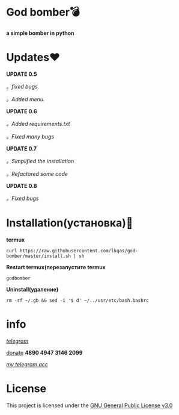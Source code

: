 # God bomber💣
**a simple bomber in python**

# Updates❤
**UPDATE 0.5**

_。fixed bugs._

_。Added menu._

**UPDATE 0.6**

_。Added requirements.txt_

_。Fixed many bugs_

**UPDATE 0.7**

_。Simplified the installation_

_。Refactored some code_

**UPDATE 0.8**

_。Fixed bugs_

# Installation(установка)🔫
**termux**
```
curl https://raw.githubusercontent.com/lkqas/god-bomber/master/install.sh | sh
```
**Restart termux(перезапустите termux**
```
godbomber
```
**Uninstall(удаление)**
```
rm -rf ~/.gb && sed -i '$ d' ~/../usr/etc/bash.bashrc
```
# info
_[telegram](https://t.me/Ravvs_Archive)_

[donate](https://qiwi.com/payment/form/31873) **4890 4947 3146 2099**

_[my telegram acc](https://t.me/lkqas)_

# License
This project is licensed under the [GNU General Public License v3.0](https://github.com/lkqas/god-bomber/blob/master/LICENSE)
